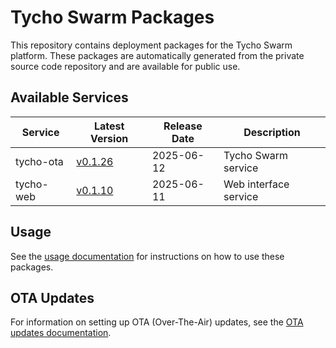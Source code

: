 # Tycho Swarm Packages

This repository contains deployment packages for the Tycho Swarm platform. These packages are automatically generated
from the private source code repository and are available for public use.

## Available Services

| Service | Latest Version | Release Date | Description |
|---------|---------------|--------------|-------------|
| tycho-ota | [v0.1.26](services/tycho-ota/vv0.1.26.tar.gz) | 2025-06-12 | Tycho Swarm service |
| tycho-web | [v0.1.10](services/tycho-web/vv0.1.10.tar.gz) | 2025-06-11 | Web interface service |

## Usage

See the [usage documentation](docs/usage.md) for instructions on how to use these packages.

## OTA Updates

For information on setting up OTA (Over-The-Air) updates, see the [OTA updates documentation](docs/ota-updates.md).
